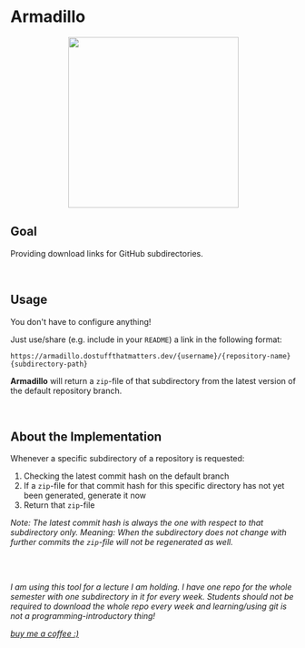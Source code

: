 # Armadillo

<p align="center">
<img src="https://www.nationalgeographic.com/content/dam/animals/thumbs/rights-exempt/mammals/group/armadillos_thumb.JPG" width="300" height="300"/>
</p>

## Goal

Providing download links for GitHub subdirectories.

<br/>

## Usage

You don't have to configure anything!

Just use/share (e.g. include in your `README`) a link in the following format:

```
https://armadillo.dostuffthatmatters.dev/{username}/{repository-name}{subdirectory-path}
```

**Armadillo** will return a `zip`-file of that subdirectory from the latest version of the default repository branch.

<br/>

## About the Implementation

Whenever a specific subdirectory of a repository is requested:

1. Checking the latest commit hash on the default branch
2. If a `zip`-file for that commit hash for this specific directory has not yet been generated, generate it now
3. Return that `zip`-file

_Note: The latest commit hash is always the one with respect to that subdirectory only. Meaning: When the subdirectory does not change with further commits the `zip`-file will not be regenerated as well._

<br/>
<br/>

_I am using this tool for a lecture I am holding. I have one repo for the whole semester with one subdirectory in it for every week._
_Students should not be required to download the whole repo every week and learning/using git is not a programming-introductory thing!_

[_buy me a coffee :)_](https://www.buymeacoffee.com/dstm)

